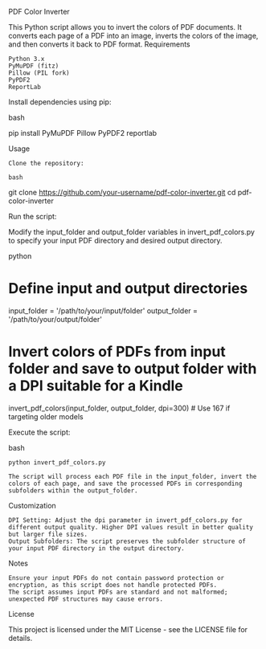 PDF Color Inverter

This Python script allows you to invert the colors of PDF documents. It converts each page of a PDF into an image, inverts the colors of the image, and then converts it back to PDF format.
Requirements

    Python 3.x
    PyMuPDF (fitz)
    Pillow (PIL fork)
    PyPDF2
    ReportLab

Install dependencies using pip:

bash

pip install PyMuPDF Pillow PyPDF2 reportlab

Usage

    Clone the repository:

    bash

git clone https://github.com/your-username/pdf-color-inverter.git
cd pdf-color-inverter

Run the script:

Modify the input_folder and output_folder variables in invert_pdf_colors.py to specify your input PDF directory and desired output directory.

python

# Define input and output directories
input_folder = '/path/to/your/input/folder'
output_folder = '/path/to/your/output/folder'

# Invert colors of PDFs from input folder and save to output folder with a DPI suitable for a Kindle
invert_pdf_colors(input_folder, output_folder, dpi=300)  # Use 167 if targeting older models

Execute the script:

bash

    python invert_pdf_colors.py

    The script will process each PDF file in the input_folder, invert the colors of each page, and save the processed PDFs in corresponding subfolders within the output_folder.

Customization

    DPI Setting: Adjust the dpi parameter in invert_pdf_colors.py for different output quality. Higher DPI values result in better quality but larger file sizes.
    Output Subfolders: The script preserves the subfolder structure of your input PDF directory in the output directory.

Notes

    Ensure your input PDFs do not contain password protection or encryption, as this script does not handle protected PDFs.
    The script assumes input PDFs are standard and not malformed; unexpected PDF structures may cause errors.

License

This project is licensed under the MIT License - see the LICENSE file for details.
